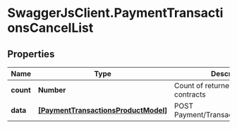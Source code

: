 # SwaggerJsClient.PaymentTransactionsCancelList

## Properties
Name | Type | Description | Notes
------------ | ------------- | ------------- | -------------
**count** | **Number** | Count of returned payment contracts | [optional] 
**data** | [**[PaymentTransactionsProductModel]**](PaymentTransactionsProductModel.md) | POST Payment/Transactions/{id}/cancel | [optional] 


